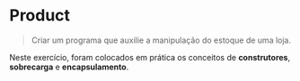 # Product

> Criar um programa que auxilie a manipulação do estoque de uma loja.

Neste exercício, foram colocados em prática os conceitos de __construtores__, __sobrecarga__ e __encapsulamento__.